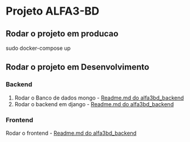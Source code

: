 # **Projeto ALFA3-BD**


## Rodar o projeto em producao
sudo docker-compose up

## Rodar o projeto em Desenvolvimento
### Backend
1. Rodar o Banco de dados mongo - [Readme.md do alfa3bd_backend](./alfa3bd_backend/Readme.md)
2. Rodar o backend em django - [Readme.md do alfa3bd_backend](./alfa3bd_backend/Readme.md)
### Frontend
Rodar o frontend - [Readme.md do alfa3bd_backend](./alfa3bd_frontend/README.md)